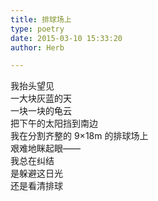 ```yaml
---  
title: 排球场上  
type: poetry  
date: 2015-03-10 15:33:20  
author: Herb  

---  
```

我抬头望见  
一大块灰蓝的天  
一块一块的龟云  
把下午的太阳挡到南边  
我在分割齐整的 9×18m 的排球场上  
艰难地眯起眼——  
我总在纠结  
是躲避这日光  
还是看清排球